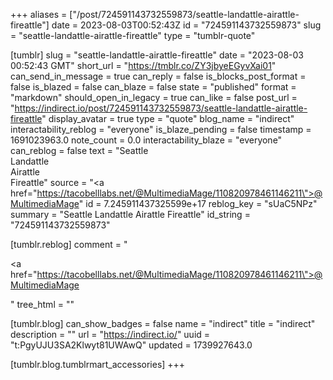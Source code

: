 +++
aliases = ["/post/724591143732559873/seattle-landattle-airattle-fireattle"]
date = 2023-08-03T00:52:43Z
id = "724591143732559873"
slug = "seattle-landattle-airattle-fireattle"
type = "tumblr-quote"

[tumblr]
slug = "seattle-landattle-airattle-fireattle"
date = "2023-08-03 00:52:43 GMT"
short_url = "https://tmblr.co/ZY3jbyeEGyvXai01"
can_send_in_message = true
can_reply = false
is_blocks_post_format = false
is_blazed = false
can_blaze = false
state = "published"
format = "markdown"
should_open_in_legacy = true
can_like = false
post_url = "https://indirect.io/post/724591143732559873/seattle-landattle-airattle-fireattle"
display_avatar = true
type = "quote"
blog_name = "indirect"
interactability_reblog = "everyone"
is_blaze_pending = false
timestamp = 1691023963.0
note_count = 0.0
interactability_blaze = "everyone"
can_reblog = false
text = "Seattle<br/>Landattle<br/>Airattle<br/>Fireattle"
source = "<a href=\"https://tacobelllabs.net/@MultimediaMage/110820978461146211\">@MultimediaMage</a>"
id = 7.245911437325599e+17
reblog_key = "sUaC5NPz"
summary = "Seattle Landattle Airattle Fireattle"
id_string = "724591143732559873"

[tumblr.reblog]
comment = "<p><a href=\"https://tacobelllabs.net/@MultimediaMage/110820978461146211\">@MultimediaMage</a></p>"
tree_html = ""

[tumblr.blog]
can_show_badges = false
name = "indirect"
title = "indirect"
description = ""
url = "https://indirect.io/"
uuid = "t:PgyUJU3SA2Klwyt81UWAwQ"
updated = 1739927643.0

[tumblr.blog.tumblrmart_accessories]
+++
